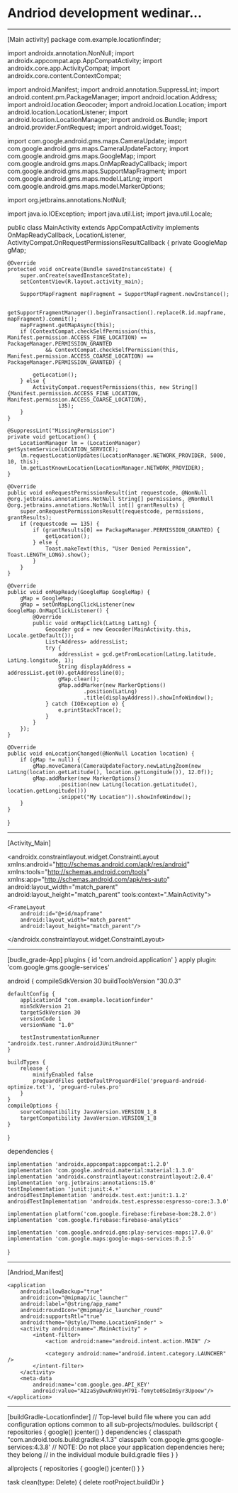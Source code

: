 # Andriod development wedinar...
------------------------------------------------------------------------------------------------------------------------------------------------
[Main activity]
package com.example.locationfinder;

import androidx.annotation.NonNull;
import androidx.appcompat.app.AppCompatActivity;
import androidx.core.app.ActivityCompat;
import androidx.core.content.ContextCompat;

import android.Manifest;
import android.annotation.SuppressLint;
import android.content.pm.PackageManager;
import android.location.Address;
import android.location.Geocoder;
import android.location.Location;
import android.location.LocationListener;
import android.location.LocationManager;
import android.os.Bundle;
import android.provider.FontRequest;
import android.widget.Toast;

import com.google.android.gms.maps.CameraUpdate;
import com.google.android.gms.maps.CameraUpdateFactory;
import com.google.android.gms.maps.GoogleMap;
import com.google.android.gms.maps.OnMapReadyCallback;
import com.google.android.gms.maps.SupportMapFragment;
import com.google.android.gms.maps.model.LatLng;
import com.google.android.gms.maps.model.MarkerOptions;

import org.jetbrains.annotations.NotNull;

import java.io.IOException;
import java.util.List;
import java.util.Locale;

public class MainActivity extends AppCompatActivity implements OnMapReadyCallback, LocationListener, ActivityCompat.OnRequestPermissionsResultCallback {
    private GoogleMap gMap;


    @Override
    protected void onCreate(Bundle savedInstanceState) {
        super.onCreate(savedInstanceState);
        setContentView(R.layout.activity_main);

        SupportMapFragment mapFragment = SupportMapFragment.newInstance();

        getSupportFragmentManager().beginTransaction().replace(R.id.mapframe, mapFragment).commit();
        mapFragment.getMapAsync(this);
        if (ContextCompat.checkSelfPermission(this, Manifest.permission.ACCESS_FINE_LOCATION) == PackageManager.PERMISSION_GRANTED
                && ContextCompat.checkSelfPermission(this, Manifest.permission.ACCESS_COARSE_LOCATION) == PackageManager.PERMISSION_GRANTED) {

            getLocation();
        } else {
            ActivityCompat.requestPermissions(this, new String[]{Manifest.permission.ACCESS_FINE_LOCATION, Manifest.permission.ACCESS_COARSE_LOCATION},
                    135);
        }
    }

    @SuppressLint("MissingPermission")
    private void getLocation() {
        LocationManager lm = (LocationManager) getSystemService(LOCATION_SERVICE);
        lm.requestLocationUpdates(LocationManager.NETWORK_PROVIDER, 5000, 10, this);
        lm.getLastKnownLocation(LocationManager.NETWORK_PROVIDER);
    }

    @Override
    public void onRequestPermissionResult(int requestcode, @NonNull @org.jetbrains.annotations.NotNull String[] permissions, @NonNull @org.jetbrains.annotations.NotNull int[] grantResults) {
        super.onRequestPermissionsResult(requestcode, permissions, grantResults);
        if (requestcode == 135) {
            if (grantResults[0] == PackageManager.PERMISSION_GRANTED) {
                getLocation();
            } else {
                Toast.makeText(this, "User Denied Permission", Toast.LENGTH_LONG).show();
            }
        }
    }

    @Override
    public void onMapReady(GoogleMap GoogleMap) {
        gMap = GoogleMap;
        gMap = setOnMapLongClickListener(new GoogleMap.OnMapClickListener() {
            @Override
            public void onMapClick(LatLng LatLng) {
                Geocoder gcd = new Geocoder(MainActivity.this, Locale.getDefault());
                List<Address> addressList;
                try {
                    addressList = gcd.getFromLocation(LatLng.latitude, LatLng.longitude, 1);
                    String displayAddress = addressList.get(0).getAddressline(0);
                    gMap.clear();
                    gMap.addMarker(new MarkerOptions()
                            .position(LatLng)
                            .title(displayAddress)).showInfoWindow();
                } catch (IOException e) {
                    e.printStackTrace();
                }
            }
        });
    }

    @Override
    public void onLocationChanged(@NonNull Location location) {
        if (gMap != null) {
            gMap.moveCamera(CameraUpdateFactory.newLatLngZoom(new LatLng(location.getLatitude(), location.getLongitude()), 12.0f));
            gMap.addMarker(new MarkerOptions()
                    .position(new LatLng(location.getLatitude(), location.getLongitude()))
                    .snippet("My Location")).showInfoWindow();
        }
    }
}

---------------------------------------------------------------------------------------------------------------------------------------------------------------

[Activity_Main]
<?xml version="1.0" encoding="utf-8"?>
<androidx.constraintlayout.widget.ConstraintLayout xmlns:android="http://schemas.android.com/apk/res/android"
    xmlns:tools="http://schemas.android.com/tools"
    xmlns:app="http://schemas.android.com/apk/res-auto"
    android:layout_width="match_parent"
    android:layout_height="match_parent"
    tools:context=".MainActivity">

    <FrameLayout
        android:id="@+id/mapframe"
        android:layout_width="match_parent"
        android:layout_height="match_parent"/>

</androidx.constraintlayout.widget.ConstraintLayout>

------------------------------------------------------------------------------------------------------------------------------------------------------------

[budle_grade-App]
plugins {
    id 'com.android.application'
}
apply plugin: 'com.google.gms.google-services'

android {
    compileSdkVersion 30
    buildToolsVersion "30.0.3"

    defaultConfig {
        applicationId "com.example.locationfinder"
        minSdkVersion 21
        targetSdkVersion 30
        versionCode 1
        versionName "1.0"

        testInstrumentationRunner "androidx.test.runner.AndroidJUnitRunner"
    }

    buildTypes {
        release {
            minifyEnabled false
            proguardFiles getDefaultProguardFile('proguard-android-optimize.txt'), 'proguard-rules.pro'
        }
    }
    compileOptions {
        sourceCompatibility JavaVersion.VERSION_1_8
        targetCompatibility JavaVersion.VERSION_1_8
    }
}

dependencies {

    implementation 'androidx.appcompat:appcompat:1.2.0'
    implementation 'com.google.android.material:material:1.3.0'
    implementation 'androidx.constraintlayout:constraintlayout:2.0.4'
    implementation 'org.jetbrains:annotations:15.0'
    testImplementation 'junit:junit:4.+'
    androidTestImplementation 'androidx.test.ext:junit:1.1.2'
    androidTestImplementation 'androidx.test.espresso:espresso-core:3.3.0'

    implementation platform('com.google.firebase:firebase-bom:28.2.0')
    implementation 'com.google.firebase:firebase-analytics'

    implementation 'com.google.android.gms:play-services-maps:17.0.0'
    implementation 'com.google.maps:google-maps-services:0.2.5'
}

-------------------------------------------------------------------------------------------------------------------------------------------------------------------

[Andriod_Manifest]
<?xml version="1.0" encoding="utf-8"?>
<manifest xmlns:android="http://schemas.android.com/apk/res/android"
    package="com.example.locationfinder" >
    <uses-permission android:name="android.permission.INTERNET"/>
    <uses-permission android:name="android.permission.ACCESS_FINE_LOCATION"/>
    <uses-permission android:name="android.permission.ACCESS_COARSE_LOCATION"/>

    <application
        android:allowBackup="true"
        android:icon="@mipmap/ic_launcher"
        android:label="@string/app_name"
        android:roundIcon="@mipmap/ic_launcher_round"
        android:supportsRtl="true"
        android:theme="@style/Theme.LocationFinder" >
        <activity android:name=".MainActivity" >
            <intent-filter>
                <action android:name="android.intent.action.MAIN" />

                <category android:name="android.intent.category.LAUNCHER" />
            </intent-filter>
        </activity>
        <meta-data
            android:name='com.google.geo.API_KEY'
            android:value="AIzaSyDwuRnkUyH791-femyte0SeImSyr3Upoew"/>
    </application>
</manifest>

----------------------------------------------------------------------------------------------------------------------------------------------------

[buildGradle-Locationfinder]
// Top-level build file where you can add configuration options common to all sub-projects/modules.
buildscript {
    repositories {
        google()
        jcenter()
    }
    dependencies {
        classpath "com.android.tools.build:gradle:4.1.3"
        classpath 'com.google.gms:google-services:4.3.8'
        // NOTE: Do not place your application dependencies here; they belong
        // in the individual module build.gradle files
    }
}

allprojects {
    repositories {
        google()
        jcenter()
    }
}

task clean(type: Delete) {
    delete rootProject.buildDir
}
